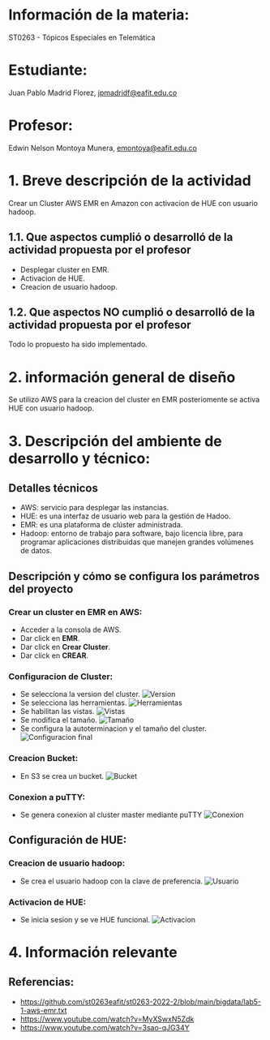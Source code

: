 # Información de la materia:
ST0263 - Tópicos Especiales en Telemática

# Estudiante:
Juan Pablo Madrid Florez, jpmadridf@eafit.edu.co

# Profesor:
Edwin Nelson Montoya Munera, [emontoya@eafit.edu.co](mailto:emontoya@eafit.edu.co)

# 1. Breve descripción de la actividad
Crear un Cluster AWS EMR en Amazon con activacion de HUE con usuario hadoop.

## 1.1. Que aspectos cumplió o desarrolló de la actividad propuesta por el profesor
- Desplegar cluster en EMR.
- Activacion de HUE.
- Creacion de usuario hadoop.

## 1.2. Que aspectos NO cumplió o desarrolló de la actividad propuesta por el profesor
Todo lo propuesto ha sido implementado.

# 2. información general de diseño
Se utilizo AWS para la creacion del cluster en EMR posteriomente se activa HUE con usuario hadoop.

# 3. Descripción del ambiente de desarrollo y técnico:

## Detalles técnicos
- AWS: servicio para desplegar las instancias.
- HUE: es una interfaz de usuario web para la gestión de Hadoo.
- EMR: es una plataforma de clúster administrada.
- Hadoop:  entorno de trabajo para software, bajo licencia libre, para programar aplicaciones distribuidas que manejen grandes volúmenes de datos.

## Descripción y cómo se configura los parámetros del proyecto 
### Crear un cluster en EMR en AWS:
- Acceder a la consola de AWS.
- Dar click en **EMR**.
- Dar click en **Crear Cluster**.
- Dar click en **CREAR**.

### Configuracion de Cluster:
- Se selecciona la version del cluster.
![Version](https://github.com/jpmadridf/Topicos-de-telematica/blob/main/Lab%205.1/1.%20Version%206.3.1.png)
- Se selecciona las herramientas.
![Herramientas](https://github.com/jpmadridf/Topicos-de-telematica/blob/main/Lab%205.1/2.%20Seleccion%20de%20herramientas.png)
- Se habilitan las vistas.
![Vistas](https://github.com/jpmadridf/Topicos-de-telematica/blob/main/Lab%205.1/3.%20Se%20habilitan%20las%20vistas.png)
- Se modifica el tamaño.
![Tamaño](https://github.com/jpmadridf/Topicos-de-telematica/blob/main/Lab%205.1/4.%20Se%20modifica%20a%20m4xlarge.png)
- Se configura la autoterminacion y el tamaño del cluster.
![Configuracion final](https://github.com/jpmadridf/Topicos-de-telematica/blob/main/Lab%205.1/5.%20Se%20crea%20que%20se%20auto%20termine%20y%20se%20da%2020%20gb.png)

### Creacion Bucket:
- En S3 se crea un bucket.
![Bucket](https://github.com/jpmadridf/Topicos-de-telematica/blob/main/Lab%205.1/6.%20Creacion%20de%20bucket.png)

### Conexion a puTTY:
- Se genera conexion al cluster master mediante puTTY
![Conexion](https://github.com/jpmadridf/Topicos-de-telematica/blob/main/Lab%205.1/7.%20Conexion%20a%20cluster%20mediante%20putty.png)

## Configuración de HUE:

### Creacion de usuario hadoop:
- Se crea el usuario hadoop con la clave de preferencia.
![Usuario](https://github.com/jpmadridf/Topicos-de-telematica/blob/main/Lab%205.1/8.%20Creacion%20usuario.png)

### Activacion de  HUE:
- Se inicia sesion y se ve HUE funcional.
![Activacion](https://github.com/jpmadridf/Topicos-de-telematica/blob/main/Lab%205.1/9.%20Pagina%20HUE.png)

# 4. Información relevante

## Referencias:
- https://github.com/st0263eafit/st0263-2022-2/blob/main/bigdata/lab5-1-aws-emr.txt
- https://www.youtube.com/watch?v=MyXSwxN5Zdk
- https://www.youtube.com/watch?v=3sao-qJG34Y
